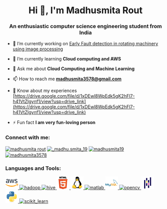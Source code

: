 <h1 align="center">Hi 🙏, I'm Madhusmita Rout</h1>
<h3 align="center">An enthusiastic computer science engineering student from India</h3>

- 🔭 I’m currently working on [Early Fault detection in rotating machinery using image processing](https://github.com/MSmita19/git.git)

- 🌱 I’m currently learning **Cloud computing and AWS**

- 💬 Ask me about **Cloud Computing and Machine Learning**

- 📫 How to reach me **madhusmita3578@gmail.com**

- 📄 Know about my experiences [https://drive.google.com/file/d/1xDEwl8WpEdk5gK2hFl7-h41VtZlgynf1/view?usp=drive_link](https://drive.google.com/file/d/1xDEwl8WpEdk5gK2hFl7-h41VtZlgynf1/view?usp=drive_link)

- ⚡ Fun fact **I am very fun-loving person**

<h3 align="left">Connect with me:</h3>
<p align="left">
<a href="https://linkedin.com/in/madhusmita rout" target="blank"><img align="center" src="https://raw.githubusercontent.com/rahuldkjain/github-profile-readme-generator/master/src/images/icons/Social/linked-in-alt.svg" alt="madhusmita rout" height="30" width="40" /></a>
<a href="https://instagram.com/_madhu.smita_19" target="blank"><img align="center" src="https://raw.githubusercontent.com/rahuldkjain/github-profile-readme-generator/master/src/images/icons/Social/instagram.svg" alt="_madhu.smita_19" height="30" width="40" /></a>
<a href="https://www.codechef.com/users/madhusmita19" target="blank"><img align="center" src="https://cdn.jsdelivr.net/npm/simple-icons@3.1.0/icons/codechef.svg" alt="madhusmita19" height="30" width="40" /></a>
<a href="https://www.hackerrank.com/madhusmita3578" target="blank"><img align="center" src="https://raw.githubusercontent.com/rahuldkjain/github-profile-readme-generator/master/src/images/icons/Social/hackerrank.svg" alt="madhusmita3578" height="30" width="40" /></a>
</p>

<h3 align="left">Languages and Tools:</h3>
<p align="left"> <a href="https://aws.amazon.com" target="_blank" rel="noreferrer"> <img src="https://raw.githubusercontent.com/devicons/devicon/master/icons/amazonwebservices/amazonwebservices-original-wordmark.svg" alt="aws" width="40" height="40"/> </a> <a href="https://hadoop.apache.org/" target="_blank" rel="noreferrer"> <img src="https://www.vectorlogo.zone/logos/apache_hadoop/apache_hadoop-icon.svg" alt="hadoop" width="40" height="40"/> </a> <a href="https://hive.apache.org/" target="_blank" rel="noreferrer"> <img src="https://www.vectorlogo.zone/logos/apache_hive/apache_hive-icon.svg" alt="hive" width="40" height="40"/> </a> <a href="https://www.w3.org/html/" target="_blank" rel="noreferrer"> <img src="https://raw.githubusercontent.com/devicons/devicon/master/icons/html5/html5-original-wordmark.svg" alt="html5" width="40" height="40"/> </a> <a href="https://www.linux.org/" target="_blank" rel="noreferrer"> <img src="https://raw.githubusercontent.com/devicons/devicon/master/icons/linux/linux-original.svg" alt="linux" width="40" height="40"/> </a> <a href="https://www.mathworks.com/" target="_blank" rel="noreferrer"> <img src="https://upload.wikimedia.org/wikipedia/commons/2/21/Matlab_Logo.png" alt="matlab" width="40" height="40"/> </a> <a href="https://www.mysql.com/" target="_blank" rel="noreferrer"> <img src="https://raw.githubusercontent.com/devicons/devicon/master/icons/mysql/mysql-original-wordmark.svg" alt="mysql" width="40" height="40"/> </a> <a href="https://opencv.org/" target="_blank" rel="noreferrer"> <img src="https://www.vectorlogo.zone/logos/opencv/opencv-icon.svg" alt="opencv" width="40" height="40"/> </a> <a href="https://pandas.pydata.org/" target="_blank" rel="noreferrer"> <img src="https://raw.githubusercontent.com/devicons/devicon/2ae2a900d2f041da66e950e4d48052658d850630/icons/pandas/pandas-original.svg" alt="pandas" width="40" height="40"/> </a> <a href="https://www.python.org" target="_blank" rel="noreferrer"> <img src="https://raw.githubusercontent.com/devicons/devicon/master/icons/python/python-original.svg" alt="python" width="40" height="40"/> </a> <a href="https://scikit-learn.org/" target="_blank" rel="noreferrer"> <img src="https://upload.wikimedia.org/wikipedia/commons/0/05/Scikit_learn_logo_small.svg" alt="scikit_learn" width="40" height="40"/> </a> </p>

